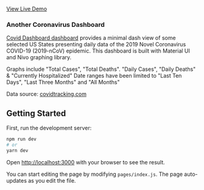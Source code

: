 [View Live Demo](https://cvd-dash.vercel.app/)

### Another Coronavirus Dashboard

[Covid Dashboard
dashboard](https://cvd-dash.vercel.app/)
provides a minimal dash view of some selected US States presenting daily data of the 2019 Novel Coronavirus COVID-19 (2019-nCoV)
epidemic. This dashboard is built with Material UI and Nivo graphing library.

Graphs include "Total Cases", "Total Deaths". "Daily Cases", "Daily Deaths" & "Currently Hospitalized"
Date ranges have been limited to "Last Ten Days", "Last Three Months" and "All Months"

Data source:
[covidtracking.com](https://covidtracking.com/data/api)

## Getting Started

First, run the development server:

```bash
npm run dev
# or
yarn dev
```

Open [http://localhost:3000](http://localhost:3000) with your browser to see the result.

You can start editing the page by modifying `pages/index.js`. The page auto-updates as you edit the file.

